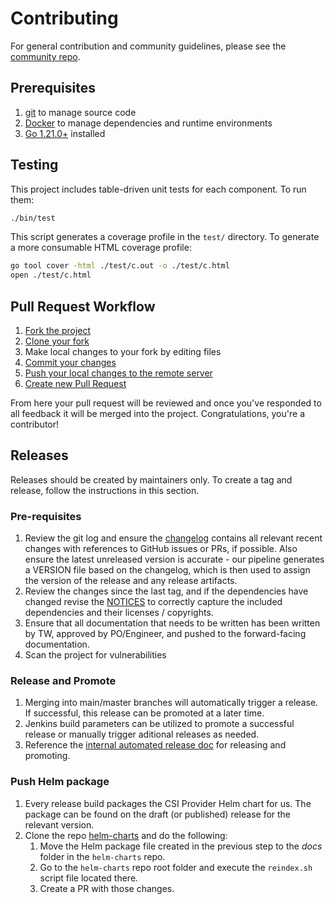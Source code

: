 # Contributing

For general contribution and community guidelines, please see the
[community repo](https://github.com/cyberark/community).

## Prerequisites

1. [git](https://git-scm.com/downloads) to manage source code
2. [Docker](https://docs.docker.com/engine/installation) to manage dependencies
   and runtime environments
3. [Go 1.21.0+](https://go.dev/doc/install) installed

## Testing

This project includes table-driven unit tests for each component. To run them:
```sh
./bin/test
```

This script generates a coverage profile in the `test/` directory. To generate a
more consumable HTML coverage profile:
```sh
go tool cover -html ./test/c.out -o ./test/c.html
open ./test/c.html
```

## Pull Request Workflow

1. [Fork the project](https://help.github.com/en/github/getting-started-with-github/fork-a-repo)
2. [Clone your fork](https://help.github.com/en/github/creating-cloning-and-archiving-repositories/cloning-a-repository)
3. Make local changes to your fork by editing files
4. [Commit your changes](https://help.github.com/en/github/managing-files-in-a-repository/adding-a-file-to-a-repository-using-the-command-line)
5. [Push your local changes to the remote server](https://help.github.com/en/github/using-git/pushing-commits-to-a-remote-repository)
6. [Create new Pull Request](https://help.github.com/en/github/collaborating-with-issues-and-pull-requests/creating-a-pull-request-from-a-fork)

From here your pull request will be reviewed and once you've responded to all
feedback it will be merged into the project. Congratulations, you're a
contributor!

## Releases

Releases should be created by maintainers only. To create a tag and release,
follow the instructions in this section.

### Pre-requisites

1. Review the git log and ensure the [changelog](CHANGELOG.md) contains all
   relevant recent changes with references to GitHub issues or PRs, if possible.
   Also ensure the latest unreleased version is accurate - our pipeline generates 
   a VERSION file based on the changelog, which is then used to assign the version
   of the release and any release artifacts.
1. Review the changes since the last tag, and if the dependencies have changed
   revise the [NOTICES](NOTICES.txt) to correctly capture the included
   dependencies and their licenses / copyrights.
1. Ensure that all documentation that needs to be written has been 
   written by TW, approved by PO/Engineer, and pushed to the forward-facing documentation.
1. Scan the project for vulnerabilities

### Release and Promote

1. Merging into main/master branches will automatically trigger a release. If successful, this release can be promoted at a later time.
1. Jenkins build parameters can be utilized to promote a successful release or manually trigger aditional releases as needed.
1. Reference the [internal automated release doc](https://github.com/conjurinc/docs/blob/master/reference/infrastructure/automated_releases.md#release-and-promotion-process) for releasing and promoting.

### Push Helm package

1. Every release build packages the CSI Provider Helm chart for us. The package can be found on the draft (or published) release for the relevant version.
1. Clone the repo [helm-charts](https://github.com/cyberark/helm-charts) and do the following:
    1. Move the Helm package file created in the previous step to the *docs* folder in the `helm-charts` repo.
    1. Go to the `helm-charts` repo root folder and execute the `reindex.sh` script file located there.
    1. Create a PR with those changes.
